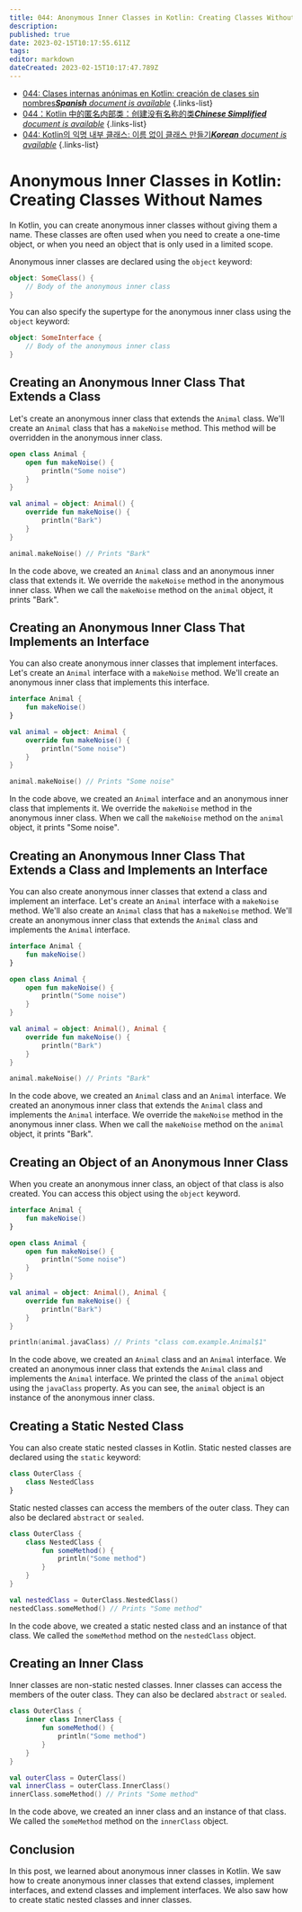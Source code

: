 ```yaml
---
title: 044: Anonymous Inner Classes in Kotlin: Creating Classes Without Names
description: 
published: true
date: 2023-02-15T10:17:55.611Z
tags: 
editor: markdown
dateCreated: 2023-02-15T10:17:47.789Z
---
```


- [044: Clases internas anónimas en Kotlin: creación de clases sin nombres***Spanish** document is available*](/es/Knowledge-base/Kotlin/Learning/044-anonymous-inner-classes-in-kotlin-creating-classes-without-names)
{.links-list}
- [044：Kotlin 中的匿名内部类：创建没有名称的类***Chinese Simplified** document is available*](/zh/Knowledge-base/Kotlin/Learning/044-anonymous-inner-classes-in-kotlin-creating-classes-without-names)
{.links-list}
- [044: Kotlin의 익명 내부 클래스: 이름 없이 클래스 만들기***Korean** document is available*](/ko/Knowledge-base/Kotlin/Learning/044-anonymous-inner-classes-in-kotlin-creating-classes-without-names)
{.links-list}


# Anonymous Inner Classes in Kotlin: Creating Classes Without Names

In Kotlin, you can create anonymous inner classes without giving them a name. These classes are often used when you need to create a one-time object, or when you need an object that is only used in a limited scope.

Anonymous inner classes are declared using the `object` keyword:

```kotlin
object: SomeClass() {
    // Body of the anonymous inner class
}
```

You can also specify the supertype for the anonymous inner class using the `object` keyword:

```kotlin
object: SomeInterface {
    // Body of the anonymous inner class
}
```

## Creating an Anonymous Inner Class That Extends a Class

Let's create an anonymous inner class that extends the `Animal` class. We'll create an `Animal` class that has a `makeNoise` method. This method will be overridden in the anonymous inner class.

```kotlin
open class Animal {
    open fun makeNoise() {
        println("Some noise")
    }
}

val animal = object: Animal() {
    override fun makeNoise() {
        println("Bark")
    }
}

animal.makeNoise() // Prints "Bark"
```

In the code above, we created an `Animal` class and an anonymous inner class that extends it. We override the `makeNoise` method in the anonymous inner class. When we call the `makeNoise` method on the `animal` object, it prints "Bark".

## Creating an Anonymous Inner Class That Implements an Interface

You can also create anonymous inner classes that implement interfaces. Let's create an `Animal` interface with a `makeNoise` method. We'll create an anonymous inner class that implements this interface.

```kotlin
interface Animal {
    fun makeNoise()
}

val animal = object: Animal {
    override fun makeNoise() {
        println("Some noise")
    }
}

animal.makeNoise() // Prints "Some noise"
```

In the code above, we created an `Animal` interface and an anonymous inner class that implements it. We override the `makeNoise` method in the anonymous inner class. When we call the `makeNoise` method on the `animal` object, it prints "Some noise".

## Creating an Anonymous Inner Class That Extends a Class and Implements an Interface

You can also create anonymous inner classes that extend a class and implement an interface. Let's create an `Animal` interface with a `makeNoise` method. We'll also create an `Animal` class that has a `makeNoise` method. We'll create an anonymous inner class that extends the `Animal` class and implements the `Animal` interface.

```kotlin
interface Animal {
    fun makeNoise()
}

open class Animal {
    open fun makeNoise() {
        println("Some noise")
    }
}

val animal = object: Animal(), Animal {
    override fun makeNoise() {
        println("Bark")
    }
}

animal.makeNoise() // Prints "Bark"
```

In the code above, we created an `Animal` class and an `Animal` interface. We created an anonymous inner class that extends the `Animal` class and implements the `Animal` interface. We override the `makeNoise` method in the anonymous inner class. When we call the `makeNoise` method on the `animal` object, it prints "Bark".

## Creating an Object of an Anonymous Inner Class

When you create an anonymous inner class, an object of that class is also created. You can access this object using the `object` keyword.

```kotlin
interface Animal {
    fun makeNoise()
}

open class Animal {
    open fun makeNoise() {
        println("Some noise")
    }
}

val animal = object: Animal(), Animal {
    override fun makeNoise() {
        println("Bark")
    }
}

println(animal.javaClass) // Prints "class com.example.Animal$1"
```

In the code above, we created an `Animal` class and an `Animal` interface. We created an anonymous inner class that extends the `Animal` class and implements the `Animal` interface. We printed the class of the `animal` object using the `javaClass` property. As you can see, the `animal` object is an instance of the anonymous inner class.

## Creating a Static Nested Class

You can also create static nested classes in Kotlin. Static nested classes are declared using the `static` keyword:

```kotlin
class OuterClass {
    class NestedClass
}
```

Static nested classes can access the members of the outer class. They can also be declared `abstract` or `sealed`.

```kotlin
class OuterClass {
    class NestedClass {
        fun someMethod() {
            println("Some method")
        }
    }
}

val nestedClass = OuterClass.NestedClass()
nestedClass.someMethod() // Prints "Some method"
```

In the code above, we created a static nested class and an instance of that class. We called the `someMethod` method on the `nestedClass` object.

## Creating an Inner Class

Inner classes are non-static nested classes. Inner classes can access the members of the outer class. They can also be declared `abstract` or `sealed`.

```kotlin
class OuterClass {
    inner class InnerClass {
        fun someMethod() {
            println("Some method")
        }
    }
}

val outerClass = OuterClass()
val innerClass = outerClass.InnerClass()
innerClass.someMethod() // Prints "Some method"
```

In the code above, we created an inner class and an instance of that class. We called the `someMethod` method on the `innerClass` object.

## Conclusion

In this post, we learned about anonymous inner classes in Kotlin. We saw how to create anonymous inner classes that extend classes, implement interfaces, and extend classes and implement interfaces. We also saw how to create static nested classes and inner classes.